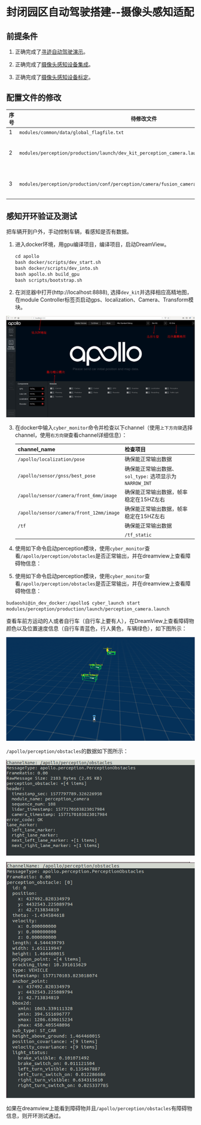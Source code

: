 # 封闭园区自动驾驶搭建--摄像头感知适配

## 前提条件

 1. 正确完成了[寻迹自动驾驶演示](Waypoint_Following--Operation_And_Questions_cn.md)。

 2. 正确完成了[摄像头感知设备集成](Camera_Based_Auto_Driving--Sensor_Integration_cn.md)。
 
 3. 正确完成了[摄像头感知设备标定](Camera_Based_Auto_Driving--Sensor_Calibration_cn.md)。

## 配置文件的修改

|序号 | 待修改文件 | 修改内容 | 
|---|---|---|
|  1 | `modules/common/data/global_flagfile.txt` |  添加`--half_vehicle_width=0.43` |
|  2 | `modules/perception/production/launch/dev_kit_perception_camera.launch` |重命名为`perception_camera.launch ` 并替换原`perception_camera.launch`文件  |
|  3 | `modules/perception/production/conf/perception/camera/fusion_camera_detection_component.pb.txt` | 文件中`output_obstacles_channel_name`对应的内容修改为 `/apollo/perception/obstacles` |

## 感知开环验证及测试

把车辆开到户外，手动控制车辆，看感知是否有数据。

 1. 进入docker环境，用gpu编译项目，编译项目，启动DreamView。

    ```
    cd apollo
    bash docker/scripts/dev_start.sh
    bash docker/scripts/dev_into.sh
    bash apollo.sh build_gpu
    bash scripts/bootstrap.sh
    ```

 2. 在浏览器中打开(http://localhost:8888), 选择`dev_kit`并选择相应高精地图，在module Controller标签页启动gps、localization、Camera、Transform模块。
 
![camera_adaption_dreamview](images/camera_adaption_dreamview.jpeg)

 3. 在docker中输入`cyber_monitor`命令并检查以下channel（使用`上下方向键`选择channel，使用`右方向键`查看channel详细信息）：
	
	| channel_name | 检查项目 | 
	|---|---|
	|`/apollo/localization/pose`| 确保能正常输出数据 | 
	|`/apollo/sensor/gnss/best_pose` | 确保能正常输出数据、`sol_type:` 选项显示为`NARROW_INT` |
	|`/apollo/sensor/camera/front_6mm/image` | 确保能正常输出数据，帧率稳定在15HZ左右 |
	|`/apollo/sensor/camera/front_12mm/image` | 确保能正常输出数据，帧率稳定在15HZ左右 |
	|`/tf`| 确保能正常输出数据 |
        |`/tf_static` | 确保能正常输出数据 |        
        
 4.  使用如下命令启动perception模块，使用`cyber_monitor`查看`/apollo/perception/obstacles`是否正常输出，并在dreamview上查看障碍物信息：
 
 5. 使用如下命令启动perception模块，使用`cyber_monitor`查看`/apollo/perception/obstacles`是否正常输出，并在dreamview上查看障碍物信息：

```
budaoshi@in_dev_docker:/apollo$ cyber_launch start modules/perception/production/launch/perception_camera.launch
```
查看车前方运动的人或者自行车（自行车上要有人），在DreamView上查看障碍物颜色以及位置速度信息（自行车青蓝色，行人黄色，车辆绿色），如下图所示：

![camera_adaption_dreamview_vehicle](images/camera_adaption_dreamview_vehicle.png)

`/apollo/perception/obstacles`的数据如下图所示：

![camera_adaption_dreamview_obstacle1](images/camera_adaption_dreamview_obstacle1.png)

![camera_adaption_dreamview_obstacle2](images/camera_adaption_dreamview_obstacle2.png)

如果在dreamview上能看到障碍物并且`/apollo/perception/obstacles`有障碍物信息，则开环测试通过。